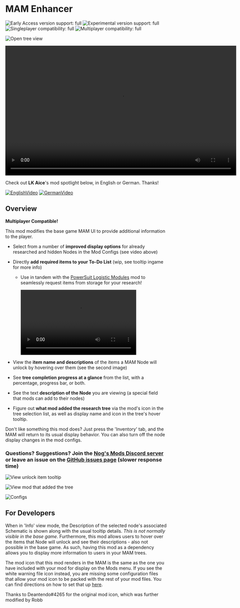 # MAM Enhancer

![Early Access version support: full](https://i.imgur.com/1TXo5em.png)
![Experimental version support: full](https://i.imgur.com/kvJ4ZoR.png)
![Singleplayer compatibility: full](https://i.imgur.com/S8roc0Y.png)
![Multiplayer compatibility: full](https://i.imgur.com/EnOtDkM.png)

![Open tree view](https://i.imgur.com/B9a00jz.png)

<video controls="" width="720" height="405">
  <source src="https://i.imgur.com/FGeZnKd.mp4" autoplay="" controls="" type="video/mp4">
</video>

Check out **LK Aice**'s mod spotlight below, in English or German. Thanks!

[![EnglishVideo](https://img.youtube.com/vi/RYDA1s_fKhc/mqdefault.jpg)](https://www.youtube.com/watch?v=RYDA1s_fKhc)
[![GermanVideo](https://img.youtube.com/vi/4k5MACqssl8/mqdefault.jpg)](https://www.youtube.com/watch?v=RYDA1s_fKhc)

## Overview

**Multiplayer Compatible!**

This mod modifies the base game MAM UI to provide additional information to the player.

* Select from a number of **improved display options** for already researched and hidden Nodes in the Mod Configs (see video above)
* Directly **add required items to your To-Do List** (wip, see tooltip ingame for more info)
  * Use in tandem with the [PowerSuit Logistic Modules](https://ficsit.app/mod/AEr7ASfJHWpnhL) mod to seamlessly request items from storage for your research!

    <video controls="" width="360" height="203">
    <source src="https://i.imgur.com/h6bDMw6.mp4" autoplay="" controls="" type="video/mp4">
    </video>

* View the **item name and descriptions** of the items a MAM Node will unlock by hovering over them (see the second image)
* See **tree completion progress at a glance** from the list, with a percentage, progress bar, or both.
* See the text **description of the Node** you are viewing (a special field that mods can add to their nodes)
* Figure out **what mod added the research tree** via the mod's icon in the tree selection list, as well as display name and icon in the tree's hover tooltip.

Don't like something this mod does? Just press the 'Inventory' tab, and the MAM will return to its usual display behavior. You can also turn off the node display changes in the mod configs.

### Questions? Suggestions? Join the [Nog's Mods Discord server](https://discord.gg/uKKFX2tWfh) or leave an issue on the [GitHub issues page](https://github.com/Nogg-aholic/MAMTips/issues) (slower response time)

![View unlock item tooltip](https://i.imgur.com/nAoLJdI.png)

![View mod that added the tree](https://i.imgur.com/c50zyP5.png)

![Configs](https://i.imgur.com/eX9QV58.png)

## For Developers

When in 'Info' view mode, the Description of the selected node's associated Schematic is shown along with the usual tooltip details. *This is not normally visible in the base game*. Furthermore, this mod allows users to hover over the items that Node will unlock and see their descriptions - also not possible in the base game. As such, having this mod as a dependency allows you to display more information to users in your MAM trees.

The mod icon that this mod renders in the MAM is the same as the one you have included with your mod for display on the Mods menu. If you see the white warning file icon instead, you are missing some configuration files that allow your mod icon to be packed with the rest of your mod files. You can find directions on how to set that up [here](https://docs.ficsit.app/satisfactory-modding/latest/Development/BeginnersGuide/Adding_Ingame_Mod_Icon.html).

Thanks to Deantendo#4265 for the original mod icon, which was further modified by Robb

